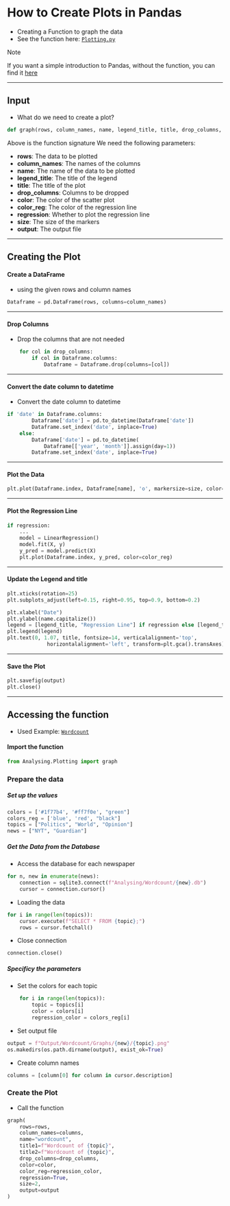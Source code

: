 # How to Create Plots in Pandas

- Creating a Function to graph the data
- See the function here: [`Plotting.py`](../Plotting.py)

> [!NOTE]
> If you want a simple introduction to Pandas, without the function, you can find it [here](./simple.md)

---

## Input

- What do we need to create a plot?

```python
def graph(rows, column_names, name, legend_title, title, drop_columns, color, color_reg, regression, size, output):
```

Above is the function signature
We need the following parameters:

- **rows**: The data to be plotted
- **column_names**: The names of the columns
- **name**: The name of the data to be plotted
- **legend_title**: The title of the legend
- **title**: The title of the plot
- **drop_columns**: Columns to be dropped
- **color**: The color of the scatter plot
- **color_reg**: The color of the regression line
- **regression**: Whether to plot the regression line
- **size**: The size of the markers
- **output**: The output file

---

## Creating the Plot

#### Create a DataFrame

- using the given rows and column names

```python
Dataframe = pd.DataFrame(rows, columns=column_names)
```

---

#### Drop Columns

- Drop the columns that are not needed

```python
    for col in drop_columns:
        if col in Dataframe.columns:
            Dataframe = Dataframe.drop(columns=[col])
```

---

#### Convert the date column to datetime

- Convert the date column to datetime

```python
if 'date' in Dataframe.columns:
        Dataframe['date'] = pd.to_datetime(Dataframe['date'])
        Dataframe.set_index('date', inplace=True)
    else:
        Dataframe['date'] = pd.to_datetime(
            Dataframe[['year', 'month']].assign(day=1))
        Dataframe.set_index('date', inplace=True)
```

---

#### Plot the Data

```python
plt.plot(Dataframe.index, Dataframe[name], 'o', markersize=size, color=color)
```

---

#### Plot the Regression Line

```python
if regression:
    ...
    model = LinearRegression()
    model.fit(X, y)
    y_pred = model.predict(X)
    plt.plot(Dataframe.index, y_pred, color=color_reg)
```

---

#### Update the Legend and title

```python
plt.xticks(rotation=25)
plt.subplots_adjust(left=0.15, right=0.95, top=0.9, bottom=0.2)

plt.xlabel("Date")
plt.ylabel(name.capitalize())
legend = [legend_title, "Regression Line"] if regression else [legend_title]
plt.legend(legend)
plt.text(0, 1.07, title, fontsize=14, verticalalignment='top',
             horizontalalignment='left', transform=plt.gca().transAxes)
```

---

#### Save the Plot

```python
plt.savefig(output)
plt.close()
```

---

## Accessing the function

- Used Example: [`Wordcount`](../Wordcount/)

#### Import the function

```python
from Analysing.Plotting import graph
```

### Prepare the data

##### Set up the values

```python
colors = ['#1f77b4', '#ff7f0e', "green"]
colors_reg = ['blue', 'red', "black"]
topics = ["Politics", "World", "Opinion"]
news = ["NYT", "Guardian"]
```

##### Get the Data from the Database

- Access the database for each newspaper

```python
for n, new in enumerate(news):
    connection = sqlite3.connect(f"Analysing/Wordcount/{new}.db")
    cursor = connection.cursor()
```

- Loading the data

```python
for i in range(len(topics)):
    cursor.execute(f"SELECT * FROM {topic};")
    rows = cursor.fetchall()
```

- Close connection

```python
connection.close()
```

##### Specificy the parameters

- Set the colors for each topic

```python
    for i in range(len(topics)):
        topic = topics[i]
        color = colors[i]
        regression_color = colors_reg[i]
```

- Set output file

```python
output = f"Output/Wordcount/Graphs/{new}/{topic}.png"
os.makedirs(os.path.dirname(output), exist_ok=True)
```

- Create column names

```python
columns = [column[0] for column in cursor.description]
```

### Create the Plot

- Call the function

```python
graph(
    rows=rows,
    column_names=columns,
    name="wordcount",
    title1=f"Wordcount of {topic}",
    title2=f"Wordcount of {topic}",
    drop_columns=drop_columns,
    color=color,
    color_reg=regression_color,
    regression=True,
    size=2,
    output=output
)
```
